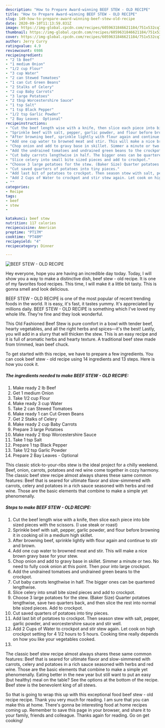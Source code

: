 ```yaml
---
description: "How to Prepare Award-winning BEEF STEW - OLD RECIPE"
title: "How to Prepare Award-winning BEEF STEW - OLD RECIPE"
slug: 149-how-to-prepare-award-winning-beef-stew-old-recipe
date: 2020-09-10T11:13:59.831Z
image: https://img-global.cpcdn.com/recipes/6059631846621184/751x532cq70/beef-stew-old-recipe-recipe-main-photo.jpg
thumbnail: https://img-global.cpcdn.com/recipes/6059631846621184/751x532cq70/beef-stew-old-recipe-recipe-main-photo.jpg
cover: https://img-global.cpcdn.com/recipes/6059631846621184/751x532cq70/beef-stew-old-recipe-recipe-main-photo.jpg
author: Jerry Curry
ratingvalue: 4.9
reviewcount: 6986
recipeingredient:
- "2 lb Beef"
- "1 medium Onion"
- "1/2 cup Flour"
- "3 cup Water"
- "2 can Stewed Tomatoes"
- "1 can Cut Green Beans"
- "2 Stalks of Celery"
- "2 cup Baby Carrots"
- "3 large Potatoes"
- "2 tbsp Worcestershire Sauce"
- "1 tsp Salt"
- "1 tsp Black Pepper"
- "1/2 tsp Garlic Powder"
- "2 Bay Leaves  Optional"
recipeinstructions:
- "Cut the beef length wise with a knife, then slice each piece into bite sized pieces with the scissors. (I use steak or roast)"
- "Sprinkle beef with salt, pepper, garlic powder, and flour before browning it in cooking oil in a medium high skillet."
- "After browning beef, sprinkle lightly with flour again and continue to stir and brown."
- "Add one cup water to browned meat and stir. This will make a nice brown gravy base for your stew."
- "Chop onion and add to gravy base in skillet. Simmer a minute or two. No need to fully cook onion at this point. Then pour into large crockpot."
- "Add the undrained tomatoes and undrained green beans to the crockpot."
- "Cut baby carrots lengthwise in half. The bigger ones can be quartered lengthwise."
- "Slice celery into small bite sized pieces and add to crockpot."
- "Choose 3 large potatoes for the stew. (Baker Size) Quarter potatoes lengthwise, save two quarters back, and then slice the rest into normal bite sized pieces. Add to crockpot."
- "Cut saved quarters of potatoes into tiny pieces."
- "Add last bit of potatoes to crockpot. Then season stew with salt, pepper, garlic powder, and worcestershire sauce and stir well."
- "Add 2 Cups of Water to crockpot and stir stew again. Let cook on high crockpot setting for 4 1/2 hours to 5 hours. Cooking time really depends on how you like your vegetables cooked."
- ""
categories:
- Recipe
tags:
- beef
- stew
- 

katakunci: beef stew  
nutrition: 117 calories
recipecuisine: American
preptime: "PT17M"
cooktime: "PT48M"
recipeyield: "4"
recipecategory: Dinner

---
```



![BEEF STEW - OLD RECIPE](https://img-global.cpcdn.com/recipes/6059631846621184/751x532cq70/beef-stew-old-recipe-recipe-main-photo.jpg)

Hey everyone, hope you are having an incredible day today. Today, I will show you a way to make a distinctive dish, beef stew - old recipe. It is one of my favorites food recipes. This time, I will make it a little bit tasty. This is gonna smell and look delicious.

BEEF STEW - OLD RECIPE is one of the most popular of recent trending foods in the world. It is easy, it's fast, it tastes yummy. It's appreciated by millions daily. BEEF STEW - OLD RECIPE is something which I've loved my whole life. They're fine and they look wonderful.

This Old Fashioned Beef Stew is pure comfort in a bowl with tender beef, hearty vegetables, and all the right herbs and spices—it&#39;s the best! Lastly, you will add in a slurry that will thicken the stew. This is an easy recipe and it is full of aromatic herbs and hearty texture. A traditional beef stew made from trimmed, lean beef chuck.


To get started with this recipe, we have to prepare a few ingredients. You can cook beef stew - old recipe using 14 ingredients and 13 steps. Here is how you cook it.

<!--inarticleads1-->

##### The ingredients needed to make BEEF STEW - OLD RECIPE:

1. Make ready 2 lb Beef
1. Get 1 medium Onion
1. Take 1/2 cup Flour
1. Make ready 3 cup Water
1. Take 2 can Stewed Tomatoes
1. Make ready 1 can Cut Green Beans
1. Get 2 Stalks of Celery
1. Make ready 2 cup Baby Carrots
1. Prepare 3 large Potatoes
1. Make ready 2 tbsp Worcestershire Sauce
1. Take 1 tsp Salt
1. Prepare 1 tsp Black Pepper
1. Take 1/2 tsp Garlic Powder
1. Prepare 2 Bay Leaves - Optional


This classic stick-to-your-ribs stew is the ideal project for a chilly weekend. Beef, onion, carrots, potatoes and red wine come together in cozy harmony. The classic beef stew recipe almost always shares these same common features: Beef that is seared for ultimate flavor and slow-simmered with carrots, celery and potatoes in a rich sauce seasoned with herbs and red wine. Those are the basic elements that combine to make a simple yet phenomenally. 

<!--inarticleads2-->

##### Steps to make BEEF STEW - OLD RECIPE:

1. Cut the beef length wise with a knife, then slice each piece into bite sized pieces with the scissors. (I use steak or roast)
1. Sprinkle beef with salt, pepper, garlic powder, and flour before browning it in cooking oil in a medium high skillet.
1. After browning beef, sprinkle lightly with flour again and continue to stir and brown.
1. Add one cup water to browned meat and stir. This will make a nice brown gravy base for your stew.
1. Chop onion and add to gravy base in skillet. Simmer a minute or two. No need to fully cook onion at this point. Then pour into large crockpot.
1. Add the undrained tomatoes and undrained green beans to the crockpot.
1. Cut baby carrots lengthwise in half. The bigger ones can be quartered lengthwise.
1. Slice celery into small bite sized pieces and add to crockpot.
1. Choose 3 large potatoes for the stew. (Baker Size) Quarter potatoes lengthwise, save two quarters back, and then slice the rest into normal bite sized pieces. Add to crockpot.
1. Cut saved quarters of potatoes into tiny pieces.
1. Add last bit of potatoes to crockpot. Then season stew with salt, pepper, garlic powder, and worcestershire sauce and stir well.
1. Add 2 Cups of Water to crockpot and stir stew again. Let cook on high crockpot setting for 4 1/2 hours to 5 hours. Cooking time really depends on how you like your vegetables cooked.
1. 


The classic beef stew recipe almost always shares these same common features: Beef that is seared for ultimate flavor and slow-simmered with carrots, celery and potatoes in a rich sauce seasoned with herbs and red wine. Those are the basic elements that combine to make a simple yet phenomenally. Eating better in the new year but still want to put an easy (but healthy) meal on the table? See the options at the bottom of the recipe. Beef stew is the benevolent king of all stews. 

So that is going to wrap this up with this exceptional food beef stew - old recipe recipe. Thank you very much for reading. I am sure that you can make this at home. There's gonna be interesting food at home recipes coming up. Remember to save this page in your browser, and share it to your family, friends and colleague. Thanks again for reading. Go on get cooking!
